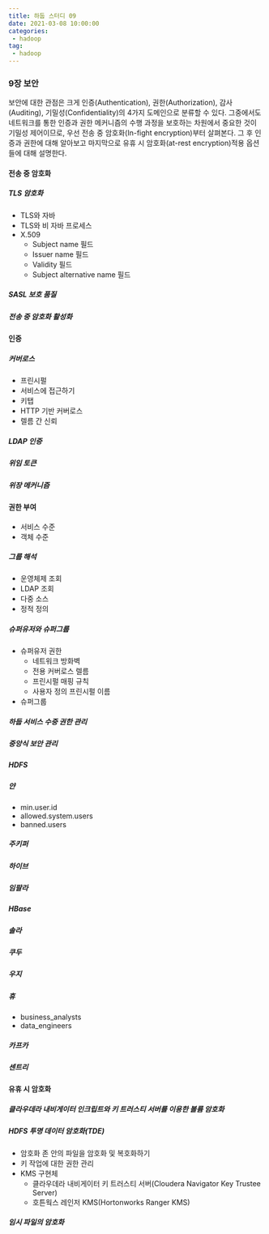 ```yaml
---
title: 하둡 스터디 09
date: 2021-03-08 10:00:00
categories:
 - hadoop
tag:
 - hadoop
---
```


### 9장 보안

보안에 대한 관점은 크게 인증(Authentication), 권한(Authorization), 감사(Auditing), 기밀성(Confidentiality)의 4가지 도메인으로 분류할 수 있다. 그중에서도 네트워크를 통한 인증과 권한 메커니즘의 수행 과정을 보호하는 차원에서 중요한 것이 기밀성 제어이므로, 우선 전송 중 암호화(In-fight encryption)부터 살펴본다. 그 후 인증과 권한에 대해 알아보고 마지막으로 유휴 시 암호화(at-rest encryption)적용 옵션들에 대해 설명한다.

<!-- more -->

#### 전송 중 암호화

##### TLS 암호화

- TLS와 자바
- TLS와 비 자바 프로세스
- X.509
  - Subject name 필드
  - Issuer name 필드
  - Validity 필드
  - Subject alternative name 필드

##### SASL 보호 품질

##### 전송 중 암호화 활성화

#### 인증

##### 커버로스

- 프린시펄
- 서비스에 접근하기
- 키탭
- HTTP 기반 커버로스
- 렐름 간 신뢰

##### LDAP 인증

##### 위임 토큰

##### 위장 메커니즘

#### 권한 부여

- 서비스 수준
- 객체 수준

##### 그룹 해석

- 운영체제 조회
- LDAP 조회
- 다중 소스
- 정적 정의

##### 슈퍼유저와 슈퍼그룹

- 슈퍼유저 권한
  - 네트워크 방화벽
  - 전용 커버로스 렐름
  - 프린시펄 매핑 규칙
  - 사용자 정의 프린시펄 이름
- 슈퍼그룹

##### 하둡 서비스 수중 권한 관리

##### 중앙식 보안 관리

##### HDFS

##### 얀

- min.user.id
- allowed.system.users
- banned.users

##### 주키퍼

##### 하이브

##### 임팔라

##### HBase

##### 솔라

##### 쿠두

##### 우지

##### 휴

- business_analysts
- data_engineers

##### 카프카

##### 센트리

#### 유휴 시 암호화

##### 클라우데라 내비게이터 인크립트와 키 트러스티 서버를 이용한 볼륨 암호화

##### HDFS 투명 데이터 암호화(TDE)

- 암호화 존 안의 파일을 암호화 및 복호화하기
- 키 작업에 대한 권한 관리
- KMS 구현체
  - 클라우데라 내비게이터 키 트러스티 서버(Cloudera Navigator Key Trustee Server)
  - 호튼웍스 레인저 KMS(Hortonworks Ranger KMS)

##### 임시 파일의 암호화

